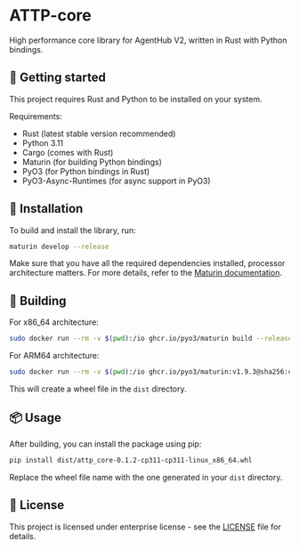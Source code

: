 # ATTP-core
High performance core library for AgentHub V2, written in Rust with Python bindings.

## 🚀 Getting started
This project requires Rust and Python to be installed on your system.

Requirements:
- Rust (latest stable version recommended)
- Python 3.11
- Cargo (comes with Rust)
- Maturin (for building Python bindings)
- PyO3 (for Python bindings in Rust)
- PyO3-Async-Runtimes (for async support in PyO3)

## 🔧 Installation
To build and install the library, run:
```bash
maturin develop --release
```

Make sure that you have all the required dependencies installed, processor architecture matters. 
For more details, refer to the [Maturin documentation](https://maturin.rs/).

## 🧪 Building
For x86_64 architecture:
```bash
sudo docker run --rm -v $(pwd):/io ghcr.io/pyo3/maturin build --release -i python3.11 -o dist
```

For ARM64 architecture:
```bash
sudo docker run --rm -v $(pwd):/io ghcr.io/pyo3/maturin:v1.9.3@sha256:cc6529e300f23dfa34243e7ad4f27571e06a7eae498aa133955c579ab5905718 build --release -i python3.11 -o dist
```
This will create a wheel file in the `dist` directory.

## 📦 Usage
After building, you can install the package using pip:
```bash
pip install dist/attp_core-0.1.2-cp311-cp311-linux_x86_64.whl
```
Replace the wheel file name with the one generated in your `dist` directory.

## 📝 License
This project is licensed under enterprise license - see the [LICENSE](LICENSE) file for details.